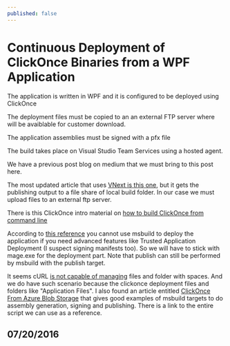 ```yaml
---
published: false
---
```

Continuous Deployment of ClickOnce Binaries from a WPF Application
====================

The application is written in WPF and it is configured to be deployed using ClickOnce

The deployment files must be copied to an an external FTP server where will be avaiblable for customer download.

The application assemblies must be signed with a pfx file

The build takes place on Visual Studio Team Services using a hosted agent.



We have a previous post blog on medium that we must bring to this post here.

The most updated article that uses [VNext is this one](https://blogs.msdn.microsoft.com/tfssetup/2015/10/15/building-clickonce-apps-using-build-vnext/), but it gets the publishing output to a file share of local build folder. In our case we must upload files to an external ftp server. 


There is this ClickOnce intro material on [how to build ClickOnce from command line](https://msdn.microsoft.com/en-us/library/ms165431.aspx)

According to [this reference](https://msdn.microsoft.com/en-us/library/xc3tc5xx.aspx?f=255&MSPPError=-2147217396) you cannot use msbuild to deploy the application if you need advanced features like Trusted Application Deployment (I suspect signing manifests too). So we will have to stick with mage.exe for the deployment part. Note that publish can still be performed by msbuild with the publish target.

It seems cURL [is not capable of managing](http://stackoverflow.com/questions/35149497/tfs-2015-build-vnext-curl-ftp-upload-buggy-or-difficult-to-use) files and folder with spaces. And we do have such scenario because the clickonce deployment files and folders like "Application Files". 
I also found an article entitled [ClickOnce From Azure Blob Storage](http://jake.ginnivan.net/clickonce-from-azure-blob-storage/) that gives good examples of msbuild targets to do assembly generation, signing and publishing. There is a link to the entire script we can use as a reference.

## 07/20/2016

